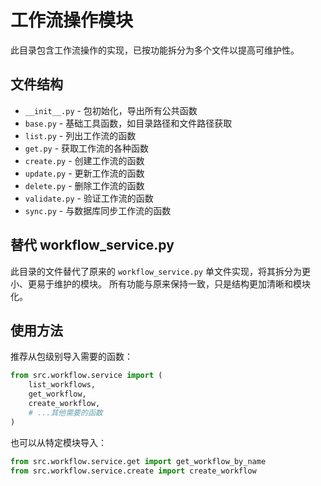 # 工作流操作模块

此目录包含工作流操作的实现，已按功能拆分为多个文件以提高可维护性。

## 文件结构

- `__init__.py` - 包初始化，导出所有公共函数
- `base.py` - 基础工具函数，如目录路径和文件路径获取
- `list.py` - 列出工作流的函数
- `get.py` - 获取工作流的各种函数
- `create.py` - 创建工作流的函数
- `update.py` - 更新工作流的函数
- `delete.py` - 删除工作流的函数
- `validate.py` - 验证工作流的函数
- `sync.py` - 与数据库同步工作流的函数

## 替代 workflow_service.py

此目录的文件替代了原来的 `workflow_service.py` 单文件实现，将其拆分为更小、更易于维护的模块。
所有功能与原来保持一致，只是结构更加清晰和模块化。

## 使用方法

推荐从包级别导入需要的函数：

```python
from src.workflow.service import (
    list_workflows,
    get_workflow,
    create_workflow,
    # ...其他需要的函数
)
```

也可以从特定模块导入：

```python
from src.workflow.service.get import get_workflow_by_name
from src.workflow.service.create import create_workflow
```
